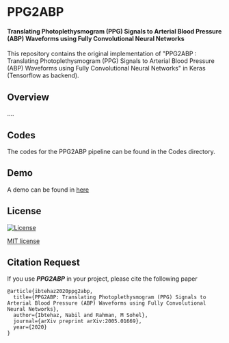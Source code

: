 # PPG2ABP 
#### Translating Photoplethysmogram (PPG) Signals to Arterial Blood Pressure (ABP) Waveforms using Fully Convolutional Neural Networks

This repository contains the original implementation of "PPG2ABP : Translating Photoplethysmogram (PPG) Signals to Arterial Blood Pressure (ABP) Waveforms using Fully Convolutional Neural Networks" in Keras (Tensorflow as backend).


## Overview

....

## Codes

The codes for the PPG2ABP pipeline can be found in the Codes directory.

## Demo

A demo can be found in [here](https://github.com/nibtehaz/PPG2ABP/blob/master/codes/PPG2ABP.ipynb)


## License
[![License](http://img.shields.io/:license-mit-blue.svg?style=flat-square)](http://badges.mit-license.org)

[MIT license](https://github.com/nibtehaz/MultiResUNet/blob/master/LICENSE)


## Citation Request

If you use ***PPG2ABP*** in your project, please cite the following paper

```
@article{ibtehaz2020ppg2abp,
  title={PPG2ABP: Translating Photoplethysmogram (PPG) Signals to Arterial Blood Pressure (ABP) Waveforms using Fully Convolutional Neural Networks},
  author={Ibtehaz, Nabil and Rahman, M Sohel},
  journal={arXiv preprint arXiv:2005.01669},
  year={2020}
}
```
